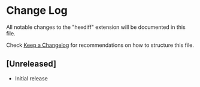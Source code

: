 # Change Log

All notable changes to the "hexdiff" extension will be documented in this file.

Check [Keep a Changelog](http://keepachangelog.com/) for recommendations on how to structure this file.

## [Unreleased]

- Initial release